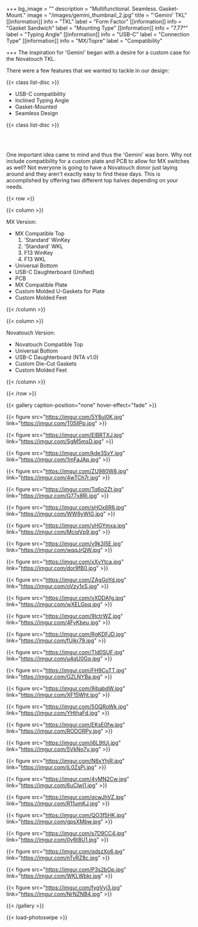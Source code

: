 +++
bg_image = ""
description = "Multifunctional. Seamless. Gasket-Mount."
image = "/images/gemini_thumbnail_2.jpg"
title = "'Gemini' TKL"
[[information]]
info = "TKL"
label = "Form Factor"
[[information]]
info = "Gasket Sandwich"
label = "Mounting Type"
[[information]]
info = "7.77°"
label = "Typing Angle"
[[information]]
info = "USB-C"
label = "Connection Type"
[[information]]
info = "MX/Topre"
label = "Compatibility"

+++
The inspiration for 'Gemini' began with a desire for a custom case for the Novatouch TKL.

There were a few features that we wanted to tackle in our design:

{{< class list-disc >}}

* USB-C compatibility
* Inclined Typing Angle
* Gasket-Mounted
* Seamless Design

{{< class list-disc >}}

<br><br>

One important idea came to mind and thus the 'Gemini' was born. Why not include compatibility for a custom plate and PCB to allow for MX switches as well? Not everyone is going to have a Novatouch donor just laying around and they aren't exactly easy to find these days. This is accomplished by offering two different top halves depending on your needs.

{{< row >}}

{{< column >}}

MX Version:

* MX Compatible Top
  1. 'Standard' WinKey
  2. 'Standard' WKL
  3. F13 WinKey
  4. F13 WKL
* Universal Bottom
* USB-C Daughterboard (Unified)
* PCB
* MX Compatible Plate
* Custom Molded U-Gaskets for Plate
* Custom Molded Feet

{{< /column >}}

{{< column >}}

Novatouch Version:

* Novatouch Compatible Top
* Universal Bottom
* USB-C Daughterboard (NTA v1.0)
* Custom Die-Cut Gaskets
* Custom Molded Feet

{{< /column >}}

{{< /row >}}

{{< gallery caption-position="none" hover-effect="fade" >}}

{{< figure src="https://imgur.com/5Y8uI0K.jpg" link="https://imgur.com/T05llPp.jpg" >}}

{{< figure src="https://imgur.com/ElBRTXJ.jpg" link="https://imgur.com/SgM5msD.jpg" >}}

{{< figure src="https://imgur.com/kde3SvY.jpg"  link="https://imgur.com/1mFaJAp.jpg" >}}

{{< figure src="https://imgur.com/ZU980W8.jpg"  link="https://imgur.com/4wTCh7r.jpg" >}}

{{< figure src="https://imgur.com/Tq6o2Zt.jpg"  link="https://imgur.com/G77x8Ri.jpg" >}}

{{< figure src="https://imgur.com/sHOx6R6.jpg"  link="https://imgur.com/WW6yWIG.jpg" >}}

{{< figure src="https://imgur.com/yHGYmxa.jpg"  link="https://imgur.com/MciqVp9.jpg" >}}

{{< figure src="https://imgur.com/v9k3I5E.jpg"  link="https://imgur.com/wqqJrQW.jpg" >}}

{{< figure src="https://imgur.com/xXvYtca.jpg"  link="https://imgur.com/dor9fB0.jpg" >}}

{{< figure src="https://imgur.com/ZAgGoYd.jpg" link="https://imgur.com/oVzy1xS.jpg" >}}

{{< figure src="https://imgur.com/vXDDAfg.jpg"  link="https://imgur.com/wXELGpq.jpg" >}}

{{< figure src="https://imgur.com/9IctrWZ.jpg"  link="https://imgur.com/4FyKbeu.jpg" >}}

{{< figure src="https://imgur.com/RgKDFJD.jpg"  link="https://imgur.com/fUjkr79.jpg" >}}

{{< figure src="https://imgur.com/TId0SUF.jpg"  link="https://imgur.com/u4qU0Gq.jpg" >}}

{{< figure src="https://imgur.com/FH9CuTT.jpg"  link="https://imgur.com/GZLNYBa.jpg" >}}

{{< figure src="https://imgur.com/9jbabdW.jpg"  link="https://imgur.com/XF15Wht.jpg" >}}

{{< figure src="https://imgur.com/5OQRoWk.jpg"  link="https://imgur.com/YHthaFd.jpg" >}}

{{< figure src="https://imgur.com/EKsE0fw.jpg"  link="https://imgur.com/RODORPy.jpg" >}}

{{< figure src="https://imgur.com/i6L9tUi.jpg"  link="https://imgur.com/5VkNo7v.jpg" >}}

{{< figure src="https://imgur.com/N6xYhjR.jpg"  link="https://imgur.com/jL0ZsPj.jpg" >}}

{{< figure src="https://imgur.com/4yMN2Cw.jpg"  link="https://imgur.com/6uClwl1.jpg" >}}

{{< figure src="https://imgur.com/qcwJhVZ.jpg"  link="https://imgur.com/R11umKJ.jpg" >}}

{{< figure src="https://imgur.com/QO3f5HK.jpg"  link="https://imgur.com/gpsXMbw.jpg" >}}

{{< figure src="https://imgur.com/s7D9CC4.jpg"  link="https://imgur.com/0y6t8U1.jpg" >}}

{{< figure src="https://imgur.com/qdszXo6.jpg"  link="https://imgur.com/nTvRZ8c.jpg" >}}

{{< figure src="https://imgur.com/P3s2bOp.jpg"  link="https://imgur.com/WKLWbkr.jpg" >}}

{{< figure src="https://imgur.com/fygVyj3.jpg"  link="https://imgur.com/NrNZNB4.jpg" >}}

{{< /gallery >}}

{{< load-photoswipe >}}